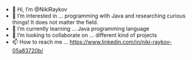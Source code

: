 - 👋 Hi, I’m @NikiRaykov
- 👀 I’m interested in ... programming with Java and researching curious things! It does not matter the field.
- 🌱 I’m currently learning ... Java programming language
- 💞️ I’m looking to collaborate on ... different kind of projects
- 📫 How to reach me ... https://www.linkedin.com/in/niki-raykov-05a83720b/

<!---
NikiRaykov/NikiRaykov is a ✨ special ✨ repository because its `README.md` (this file) appears on your GitHub profile.
You can click the Preview link to take a look at your changes.
--->
